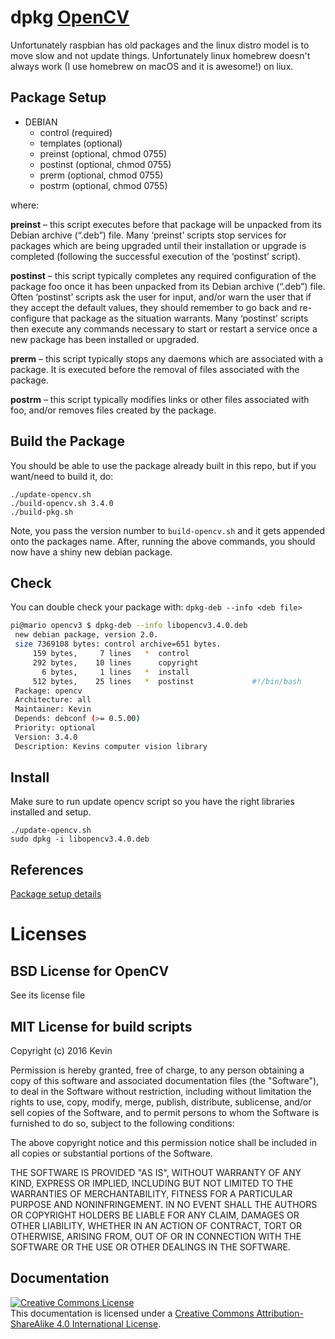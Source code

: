# dpkg [OpenCV](https://github.com/opencv/opencv)

Unfortunately raspbian has old packages and the linux distro model is to move
slow and not update things. Unfortunately linux homebrew doesn't always work
(I use homebrew on macOS and it is awesome!) on liux.

## Package Setup

- DEBIAN
    - control (required)
    - templates (optional)
    - preinst (optional, chmod 0755)
    - postinst (optional, chmod 0755)
    - prerm (optional, chmod 0755)
    - postrm (optional, chmod 0755)

 where:

**preinst** – this script executes before that package will be unpacked from its Debian archive (“.deb”) file. Many ‘preinst’ scripts stop services for packages which are being upgraded until their installation or upgrade is completed (following the successful execution of the ‘postinst’ script).

**postinst** – this script typically completes any required configuration of the package foo once it has been unpacked from its Debian archive (“.deb”) file. Often ‘postinst’ scripts ask the user for input, and/or warn the user that if they accept the default values, they should remember to go back and re-configure that package as the situation warrants. Many ‘postinst’ scripts then execute any commands necessary to start or restart a service once a new package has been installed or upgraded.

**prerm** – this script typically stops any daemons which are associated with a package. It is executed before the removal of files associated with the package.

**postrm** – this script typically modifies links or other files associated with foo, and/or removes files created by the package.

## Build the Package

You should be able to use the package already built in this
repo, but if you want/need to build it, do:

	./update-opencv.sh
	./build-opencv.sh 3.4.0
	./build-pkg.sh

Note, you pass the version number to `build-opencv.sh` and it gets appended
onto the packages name. After, running the above commands, you should 
now have a shiny new debian package.

## Check

You can double check your package with: `dpkg-deb --info <deb file>`

```bash
pi@mario opencv3 $ dpkg-deb --info libopencv3.4.0.deb 
 new debian package, version 2.0.
 size 7369108 bytes: control archive=651 bytes.
     159 bytes,     7 lines   *  control              
     292 bytes,    10 lines      copyright            
       6 bytes,     1 lines   *  install              
     512 bytes,    25 lines   *  postinst             #!/bin/bash
 Package: opencv
 Architecture: all
 Maintainer: Kevin
 Depends: debconf (>= 0.5.00)
 Priority: optional
 Version: 3.4.0
 Description: Kevins computer vision library
 ```

## Install

Make sure to run update opencv script so you have the right libraries installed and setup.

	./update-opencv.sh
	sudo dpkg -i libopencv3.4.0.deb

## References

 [Package setup details](https://www.leaseweb.com/labs/2013/06/creating-custom-debian-packages/)

# Licenses

## BSD License for OpenCV

See its license file

## MIT License for build scripts

Copyright (c) 2016 Kevin

Permission is hereby granted, free of charge, to any person obtaining a copy
of this software and associated documentation files (the "Software"), to deal
in the Software without restriction, including without limitation the rights
to use, copy, modify, merge, publish, distribute, sublicense, and/or sell
copies of the Software, and to permit persons to whom the Software is
furnished to do so, subject to the following conditions:

The above copyright notice and this permission notice shall be included in all
copies or substantial portions of the Software.

THE SOFTWARE IS PROVIDED "AS IS", WITHOUT WARRANTY OF ANY KIND, EXPRESS OR
IMPLIED, INCLUDING BUT NOT LIMITED TO THE WARRANTIES OF MERCHANTABILITY,
FITNESS FOR A PARTICULAR PURPOSE AND NONINFRINGEMENT. IN NO EVENT SHALL THE
AUTHORS OR COPYRIGHT HOLDERS BE LIABLE FOR ANY CLAIM, DAMAGES OR OTHER
LIABILITY, WHETHER IN AN ACTION OF CONTRACT, TORT OR OTHERWISE, ARISING FROM,
OUT OF OR IN CONNECTION WITH THE SOFTWARE OR THE USE OR OTHER DEALINGS IN THE
SOFTWARE.

## Documentation

 <a rel="license" href="http://creativecommons.org/licenses/by-sa/4.0/"><img alt="Creative Commons License" style="border-width:0" src="https://i.creativecommons.org/l/by-sa/4.0/88x31.png" align="middle"/></a><br />This documentation is licensed under a <a rel="license" href="http://creativecommons.org/licenses/by-sa/4.0/">Creative Commons Attribution-ShareAlike 4.0 International License</a>.
